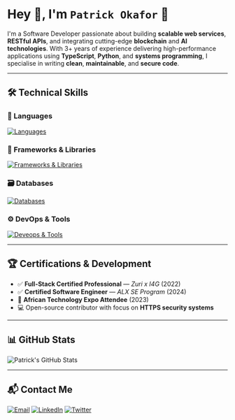 # Hey 👋, I'm **`Patrick Okafor`** 👾

I'm a Software Developer passionate about building **scalable web services**, **RESTful APIs**, and integrating cutting-edge **blockchain** and **AI technologies**. With 3+ years of experience delivering high-performance applications using **TypeScript**, **Python**, and **systems programming**, I specialise in writing **clean**, **maintainable**, and **secure code**.

---

## 🛠️ Technical Skills

### 💬 Languages
[![Languages](https://skillicons.dev/icons?i=nodejs,js,ts,python,rust,c,bash)](https://skillicons.dev)

### 🧰 Frameworks & Libraries  
[![Frameworks & Libraries](https://skillicons.dev/icons?i=express,nest,flask,django,jquery,react,next)](https://skillicons.dev)

### 🗃️ Databases  
[![Databases](https://skillicons.dev/icons?i=sqlite,mysql,postgres,mongodb,redis)](https://skillicons.dev)

### ⚙️ DevOps & Tools  
[![Deveops & Tools](https://skillicons.dev/icons?i=cloudflare,docker,nginx,aws,gcp,vscode,linux,windows,git,githubactions,rabbitmq)](https://skillicons.dev)

---

## 🏆 Certifications & Development

- ✅ **Full-Stack Certified Professional** — *Zuri x I4G* (2022)  
- ✅ **Certified Software Engineer** — *ALX SE Program* (2024)  
- 🎤 **African Technology Expo Attendee** (2023)  
- 💻 Open-source contributor with focus on **HTTPS security systems**

---

## 📊 GitHub Stats

<div align="left">

![Patrick's GitHub Stats](https://github-readme-stats.vercel.app/api?username=patoski-patoski&show_icons=true&theme=radical)

<!-- Optional: Uncomment to show top languages -->
<!-- ![Top Languages](https://github-readme-stats.vercel.app/api/top-langs/?username=patoski-patoski&layout=compact&theme=radical) -->

</div>

---

## 📬 Contact Me

[![Email](https://skillicons.dev/icons?i=gmail)](mailto:codesbypatrick@gmail.com)
[![LinkedIn](https://skillicons.dev/icons?i=linkedin)](https://www.linkedin.com/in/patrick-okafor-c)
[![Twitter](https://skillicons.dev/icons?i=twitter)](https://twitter.com/codesbypatrick)
